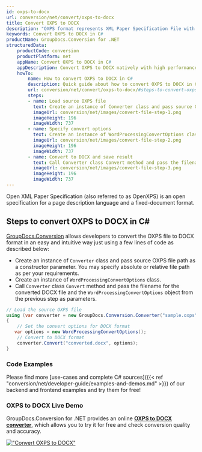 ```yaml
---
id: oxps-to-docx
url: conversion/net/convert/oxps-to-docx
title: Convert OXPS to DOCX
description: "OXPS format represents XML Paper Specification File with .oxps extension. Learn how to convert OXPS to DOCX file programmatically in C# language using GroupDocs.Conversion for .NET library."
keywords: Convert OXPS to DOCX in C#
productName: GroupDocs.Conversion for .NET
structuredData:
    productCode: conversion
    productPlatform: net
    appName: Convert OXPS to DOCX in C#
    appDescription: Convert OXPS to DOCX natively with high performance using C# language and server side GroupDocs.Conversion for .NET APIs, without the use of any software like Microsoft or Open Office.
    howTo:
        name: How to convert OXPS to DOCX in C# 
        description: Quick guide about how to convert OXPS to DOCX in C# with high performance and accuracy.
        url: conversion/net/convert/oxps-to-docx/#steps-to-convert-oxps-to-docx-in-c
        steps:
        - name: Load source OXPS file 
          text: Create an instance of Converter class and pass source OXPS file path as a constructor parameter. You may specify absolute or relative file path as per your requirements. 
          imageUrl: conversion/net/images/convert-file-step-1.png
          imageHeight: 196
          imageWidth: 737
        - name: Specify convert options 
          text: Create an instance of WordProcessingConvertOptions class.
          imageUrl: conversion/net/images/convert-file-step-2.png
          imageHeight: 196
          imageWidth: 737
        - name: Convert to DOCX and save result 
          text: Call Converter class Convert method and pass the filename for the converted HTML file and the WordProcessingConvertOptions object from the previous step as parameters.
          imageUrl: conversion/net/images/convert-file-step-3.png
          imageHeight: 196
          imageWidth: 737
---
```


Open XML Paper Specification (also referred to as OpenXPS) is an open specification for a page description language and a fixed-document format.

## Steps to convert OXPS to DOCX in C#

[GroupDocs.Conversion](https://products.groupdocs.com/conversion/net) allows developers to convert the OXPS file to DOCX format in an easy and intuitive way just using a few lines of code as described below:

* Create an instance of `Converter` class and pass source OXPS file path as a constructor parameter. You may specify absolute or relative file path as per your requirements. 
* Create an instance of `WordProcessingConvertOptions` class.
* Call `Converter` class `Convert` method and pass the filename for the converted DOCX file and the `WordProcessingConvertOptions` object from the previous step as parameters.

```csharp
// Load the source OXPS file
using (var converter = new GroupDocs.Conversion.Converter("sample.oxps"))
{
    // Set the convert options for DOCX format
   var options = new WordProcessingConvertOptions();
    // Convert to DOCX format
    converter.Convert("converted.docx", options);
}
```

### Code Examples

Please find more [use-cases and complete C# sources]({{< ref "conversion/net/developer-guide/examples-and-demos.md" >}}) of our backend and frontend examples and try them for free!

### OXPS to DOCX Live Demo

GroupDocs.Conversion for .NET provides an online [**OXPS to DOCX converter**](https://products.groupdocs.app/conversion/oxps-to-docx), which allows you to try it for free and check conversion quality and accuracy.

[!["Convert OXPS to DOCX"](conversion/net/images/convert-to-docx/convert-oxps-to-docx.png)](https://products.groupdocs.app/conversion/oxps-to-docx)